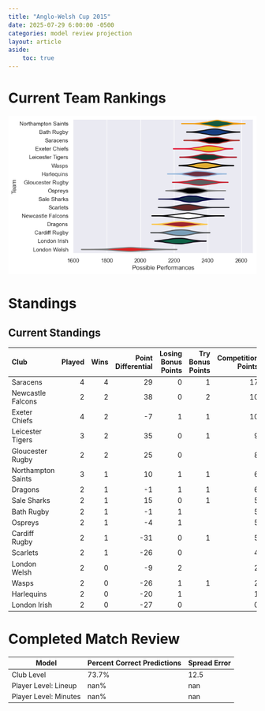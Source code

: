 ```yaml
---  
title: "Anglo-Welsh Cup 2015"  
date: 2025-07-29 6:00:00 -0500  
categories: model review projection  
layout: article  
aside:  
    toc: true  
---
```

# Current Team Rankings


![Club Rankings](plots/rankings_Anglo-Welsh_Cup_2015.png)
# Standings

## Current Standings


| Club               |   Played |   Wins |   Point Differential |   Losing Bonus Points |   Try Bonus Points |   Competition Points |
|:-------------------|---------:|-------:|---------------------:|----------------------:|-------------------:|---------------------:|
| Saracens           |        4 |      4 |                   29 |                     0 |                  1 |                   17 |
| Newcastle Falcons  |        2 |      2 |                   38 |                     0 |                  2 |                   10 |
| Exeter Chiefs      |        4 |      2 |                   -7 |                     1 |                  1 |                   10 |
| Leicester Tigers   |        3 |      2 |                   35 |                     0 |                  1 |                    9 |
| Gloucester Rugby   |        2 |      2 |                   25 |                     0 |                    |                    8 |
| Northampton Saints |        3 |      1 |                   10 |                     1 |                  1 |                    6 |
| Dragons            |        2 |      1 |                   -1 |                     1 |                  1 |                    6 |
| Sale Sharks        |        2 |      1 |                   15 |                     0 |                  1 |                    5 |
| Bath Rugby         |        2 |      1 |                   -1 |                     1 |                    |                    5 |
| Ospreys            |        2 |      1 |                   -4 |                     1 |                    |                    5 |
| Cardiff Rugby      |        2 |      1 |                  -31 |                     0 |                  1 |                    5 |
| Scarlets           |        2 |      1 |                  -26 |                     0 |                    |                    4 |
| London Welsh       |        2 |      0 |                   -9 |                     2 |                    |                    2 |
| Wasps              |        2 |      0 |                  -26 |                     1 |                  1 |                    2 |
| Harlequins         |        2 |      0 |                  -20 |                     1 |                    |                    1 |
| London Irish       |        2 |      0 |                  -27 |                     0 |                    |                    0 |



# Completed Match Review


| Model | Percent Correct Predictions | Spread Error |
| ------ | ------ | ------ |
| Club Level | 73.7% | 12.5 |
| Player Level: Lineup | nan% | nan |
| Player Level: Minutes | nan% | nan |

